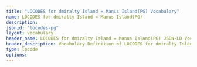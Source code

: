 ```yaml
---
title: "LOCODES for dmiralty Island = Manus Island(PG) Vocabulary"
name: LOCODES for dmiralty Island = Manus Island(PG) 
description: 
jsonid: "locodes-pg"
layout: vocabulary
header_name: LOCODES for dmiralty Island = Manus Island(PG) JSON-LD Vocabulary
header_description: Vocabulary Definition of LOCODES for dmiralty Island = Manus Island(PG) semantics in HTML format. JSON-LD format is available at [locodes-pg.jsonld](/vocabulary/locodes-pg.jsonld)
type: locode
options:
---
```

